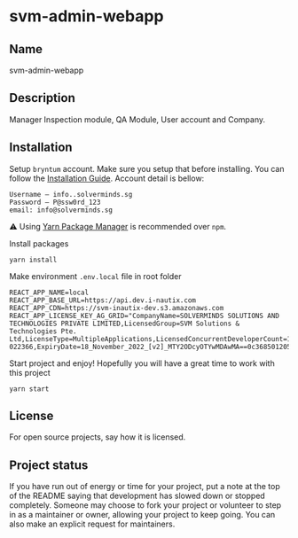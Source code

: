 # svm-admin-webapp

## Name

svm-admin-webapp

## Description

Manager Inspection module, QA Module, User account and Company.

## Installation

Setup `bryntum` account. Make sure you setup that before installing. You can follow the [Installation Guide](https://bryntum.com/docs/scheduler/#guides/npm-repository.md). Account detail is bellow:

```shell
Username – info..solverminds.sg
Password – P@ssw0rd_123
email: info@solverminds.sg
```

⚠️ Using [Yarn Package Manager](https://yarnpkg.com) is recommended over `npm`.

Install packages

```shell
yarn install
```

Make environment `.env.local` file in root folder

```shell
REACT_APP_NAME=local
REACT_APP_BASE_URL=https://api.dev.i-nautix.com
REACT_APP_CDN=https://svm-inautix-dev.s3.amazonaws.com
REACT_APP_LICENSE_KEY_AG_GRID="CompanyName=SOLVERMINDS SOLUTIONS AND TECHNOLOGIES PRIVATE LIMITED,LicensedGroup=SVM Solutions & Technologies Pte. Ltd,LicenseType=MultipleApplications,LicensedConcurrentDeveloperCount=1,LicensedProductionInstancesCount=6,AssetReference=AG-022366,ExpiryDate=18_November_2022_[v2]_MTY2ODcyOTYwMDAwMA==0c368501205b731db72a8595814ea3ef"
```

Start project and enjoy! Hopefully you will have a great time to work with this project

```shell
yarn start
```

## License

For open source projects, say how it is licensed.

## Project status

If you have run out of energy or time for your project, put a note at the top of the README saying that development has slowed down or stopped completely. Someone may choose to fork your project or volunteer to step in as a maintainer or owner, allowing your project to keep going. You can also make an explicit request for maintainers.
